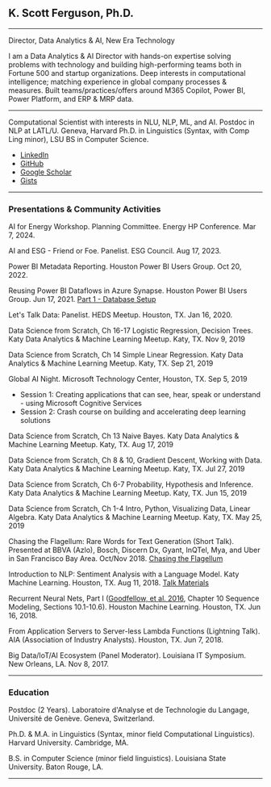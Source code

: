 ## K. Scott Ferguson, Ph.D.

---

Director, Data Analytics & AI,
New Era Technology

I am a Data Analytics & AI Director with hands-on expertise solving problems with technology and building high-performing teams both in Fortune 500 and startup organizations. Deep interests in computational intelligence; matching experience in global company processes & measures. Built teams/practices/offers around M365 Copilot, Power BI, Power Platform, and ERP & MRP data. 

---

Computational Scientist with interests in NLU, NLP, ML, and AI. Postdoc in NLP at LATL/U. Geneva, Harvard Ph.D. in Linguistics (Syntax, with Comp Ling minor), LSU BS in Computer Science.

  * [LinkedIn](https://www.linkedin.com/in/kscottferguson)
  * [GitHub](https://github.com/ksferguson/home)
  * [Google Scholar](https://scholar.google.com/citations?user=bPUb6hcAAAAJ&hl=en)
  * [Gists](https://gist.github.com/ksferguson)

  <!-- * [Twitter](https://twitter.com/ksferguson) -->

---

### Presentations & Community Activities

AI for Energy Workshop. Planning Committee. Energy HP Conference. Mar 7, 2024.

AI and ESG - Friend or Foe. Panelist. ESG Council. Aug 17, 2023. 

Power BI Metadata Reporting. Houston Power BI Users Group. Oct 20, 2022.

Reusing Power BI Dataflows in Azure Synapse. Houston Power BI Users Group. Jun 17, 2021.
[Part 1 - Database Setup](https://github.com/ksferguson/home/blob/master/hpbiug/Reusing%20%20Power%20BI%20dataflows%20in%20Azure%20Synapse%2020210617.pdf)

Let's Talk Data: Panelist. HEDS Meetup. Houston, TX. Jan 16, 2020.

Data Science from Scratch, Ch 16-17 Logistic Regression, Decision Trees. Katy Data Analytics & Machine Learning Meetup. Katy, TX. Nov 9, 2019

Data Science from Scratch, Ch 14 Simple Linear Regression. Katy Data Analytics & Machine Learning Meetup. Katy, TX. Sep 21, 2019

Global AI Night. Microsoft Technology Center, Houston, TX. Sep 5, 2019
-	Session 1: Creating applications that can see, hear, speak or understand - using Microsoft Cognitive Services
-	Session 2: Crash course on building and accelerating deep learning solutions

Data Science from Scratch, Ch 13 Naive Bayes. Katy Data Analytics & Machine Learning Meetup. Katy, TX. Aug 17, 2019

Data Science from Scratch, Ch 8 & 10, Gradient Descent, Working with Data. Katy Data Analytics & Machine Learning Meetup. Katy, TX. Jul 27, 2019

Data Science from Scratch, Ch 6-7 Probability, Hypothesis and Inference. Katy Data Analytics & Machine Learning Meetup. Katy, TX. Jun 15, 2019

Data Science from Scratch, Ch 1-4 Intro, Python, Visualizing Data, Linear Algebra. Katy Data Analytics & Machine Learning Meetup. Katy, TX. May 25, 2019

Chasing the Flagellum: Rare Words for Text Generation (Short Talk). Presented at BBVA (Azlo), Bosch, Discern Dx, Gyant, InQTel, Mya, and Uber in San Francisco Bay Area. Oct/Nov 2018. [Chasing the Flagellum](https://github.com/ksferguson/chasing)

Introduction to NLP: Sentiment Analysis with a Language Model. Katy Machine Learning. Houston, TX. Aug 11, 2018. [Talk Materials](https://github.com/ksferguson/home/tree/master/katyml)

Recurrent Neural Nets, Part I ([Goodfellow, et al. 2016](http://www.deeplearningbook.org/contents/rnn.html), Chapter 10 Sequence Modeling, Sections 10.1-10.6). Houston Machine Learning. Houston, TX. Jun 16, 2018.

From Application Servers to Server-less Lambda Functions (Lightning Talk). AIA (Association of Industry Analysts). Houston, TX. Jun 7, 2018.

Big Data/IoT/AI Ecosystem (Panel Moderator). Louisiana IT Symposium. New Orleans, LA. Nov 8, 2017.

---

<!-- ### Misc Materials

Note: this is not current work, need to update.

#### fast.ai course notebooks

  * Deep Learning for Coders (2018) - Part 1
    * Dogs vs Cats: Binary Image Classification (Lesson 1). [Jupyter Notebook](https://github.com/ksferguson/home/blob/master/nbs/fastai-BC-Dogs-Cats.ipynb)
    * Dogs vs Cats: Binary Image Classification (Lesson 1+). [Jupyter Notebook](https://github.com/ksferguson/home/blob/master/nbs/fastai-BC-Dogs-Cats-KMCL.ipynb)
    * Dog Breeds: Categorical Image Classification (Lesson 2). [Jupyter Notebook](https://github.com/ksferguson/home/blob/master/nbs/fastai-MC-Dog-Breeds.ipynb)
  * Deep Learning for Coders (2018) - Part 2
    * Image Object Detection: Primary Object Label & Bounding Box (Lesson 8). [Jupyter Notebook on nbviewer](https://nbviewer.jupyter.org/github/ksferguson/home/blob/master/nbs/fast.ai%20DL2%20L8%20Object%20Detection.ipynb), [on GitHub](https://github.com/ksferguson/home/blob/master/nbs/fast.ai%20DL2%20L8%20Object%20Detection.ipynb)
    * NLP Classification (Lesson 10).[Jupyter Notebook on nbviewer](https://nbviewer.jupyter.org/github/ksferguson/home/blob/master/nbs/fast.ai%20DL2%20L10%20Language%20Model%20%26%20Classification.ipynb), [on GitHub](https://github.com/ksferguson/home/blob/master/nbs/fast.ai%20DL2%20L10%20Language%20Model%20%26%20Classification.ipynb)

--- -->

### Education

Postdoc (2 Years). Laboratoire d'Analyse et de Technologie du Langage, Université de Genève. Geneva, Switzerland.

Ph.D. & M.A. in Linguistics (Syntax, minor field Computational Linguistics). Harvard University. Cambridge, MA.

B.S. in Computer Science (minor field linguistics). Louisiana State University. Baton Rouge, LA.

---
